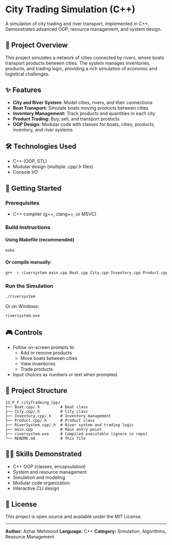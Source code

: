 # City Trading Simulation (C++)

A simulation of city trading and river transport, implemented in C++. Demonstrates advanced OOP, resource management, and system design.

## 🌆 Project Overview
This project simulates a network of cities connected by rivers, where boats transport products between cities. The system manages inventories, products, and trading logic, providing a rich simulation of economic and logistical challenges.

## ✨ Features
- **City and River System:** Model cities, rivers, and their connections
- **Boat Transport:** Simulate boats moving products between cities
- **Inventory Management:** Track products and quantities in each city
- **Product Trading:** Buy, sell, and transport products
- **OOP Design:** Modular code with classes for boats, cities, products, inventory, and river systems

## 🛠️ Technologies Used
- C++ (OOP, STL)
- Modular design (multiple .cpp/.h files)
- Console I/O

## 🚀 Getting Started

### Prerequisites
- C++ compiler (g++, clang++, or MSVC)

### Build Instructions
#### Using Makefile (recommended)
```bash
make
```
#### Or compile manually:
```bash
g++ -o riversystem main.cpp Boat.cpp City.cpp Inventory.cpp Product.cpp RiverSystem.cpp
```

### Run the Simulation
```bash
./riversystem
```
Or on Windows:
```bash
riversystem.exe
```

## 🎮 Controls
- Follow on-screen prompts to:
  - Add or remove products
  - Move boats between cities
  - View inventories
  - Trade products
- Input choices as numbers or text when prompted.

## 📁 Project Structure
```
13_P_F_cityTradeing_Cpp/
├── Boat.cpp/.h         # Boat class
├── City.cpp/.h         # City class
├── Inventory.cpp/.h    # Inventory management
├── Product.cpp/.h      # Product class
├── RiverSystem.cpp/.h  # River system and trading logic
├── main.cpp            # Main entry point
├── riversystem.exe     # Compiled executable (ignore in repo)
└── README.md           # This file
```

## 🧑‍💻 Skills Demonstrated
- C++ OOP (classes, encapsulation)
- System and resource management
- Simulation and modeling
- Modular code organization
- Interactive CLI design


## 📄 License
This project is open source and available under the MIT License.

---
**Author:** Azhar Mehmood
**Language:** C++
**Category:** Simulation, Algorithms, Resource Management 